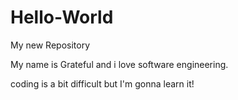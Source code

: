 # Hello-World
My new Repository

My name is Grateful and i love software engineering.

coding is a bit difficult but I'm gonna learn it!
